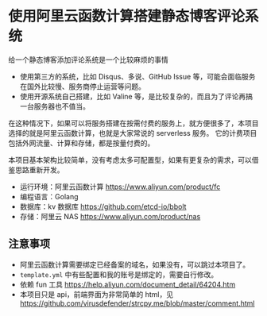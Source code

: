 # 使用阿里云函数计算搭建静态博客评论系统

给一个静态博客添加评论系统是一个比较麻烦的事情

- 使用第三方的系统，比如 Disqus、多说、GitHub Issue 等，可能会面临服务在国外比较慢、服务商停止运营等问题。
- 使用开源系统自己搭建，比如 Valine 等，是比较复杂的，而且为了评论再搞一台服务器也不值当。

在这种情况下，如果可以将服务搭建在按需付费的服务上，就方便很多了，本项目选择的就是阿里云函数计算，也就是大家常说的 serverless 服务。
它的计费项目包括外网流量、计算和存储，都是按量付费的。

本项目基本架构比较简单，没有考虑太多可配置型，如果有更复杂的需求，可以借鉴思路重新开发。

 - 运行环境：阿里云函数计算 https://www.aliyun.com/product/fc
 - 编程语言：Golang
 - 数据库：kv 数据库 https://github.com/etcd-io/bbolt
 - 存储：阿里云 NAS https://www.aliyun.com/product/nas

## 注意事项

 - 阿里云函数计算需要绑定已经备案的域名，如果没有，可以跳过本项目了。
 - `template.yml` 中有些配置和我的账号是绑定的，需要自行修改。
 - 依赖 fun 工具 https://help.aliyun.com/document_detail/64204.htm
 - 本项目只是 api，前端界面为非常简单的 html，见 https://github.com/virusdefender/strcpy.me/blob/master/comment.html